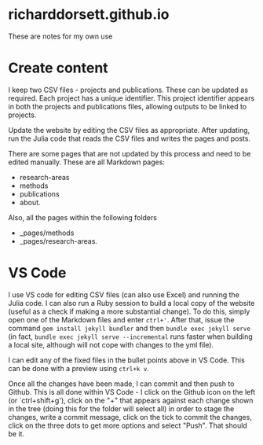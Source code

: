 # richarddorsett.github.io

These are notes for my own use

# Create content
I keep two CSV files - projects and publications.  These can be updated as required.  Each project has a unique identifier.  This project identifier appears in both the projects and publications files, allowing outputs to be linked to projects.

Update the website by editing the CSV files as appropriate.  After updating, run the Julia code that reads the CSV files and writes the pages and posts.

There are some pages that are not updated by this process and need to be edited manually.  These are all Markdown pages:

* research-areas
* methods
* publications
* about.

Also, all the pages within the following folders 
* _pages/methods
* _pages/research-areas.

# VS Code
I use VS code for editing CSV files (can also use Excel) and running the Julia code.  I can also run a Ruby session to build a local copy of the website (useful as a check if making a more substantial change).  To do this, simply open one of the Markdown files and enter `ctrl+'`.  After that, issue the command `gem install jekyll bundler` and then `bundle exec jekyll serve` (in fact, `bundle exec jekyll serve --incremental` runs faster when building a local site, although will not cope with changes to the yml file).

I can edit any of the fixed files in the bullet points above in VS Code.  This can be done with a preview using `ctrl+k v`.

Once all the changes have been made, I can commit and then push to Github.  This is all done within VS Code - I click on the Github icon on the left (or `ctrl+shift+g'), click on the "+" that appears against each change shown in the tree (doing this for the folder will select all) in order to stage the changes, write a commit message, click on the tick to commit the changes, click on the three dots to get more options and select "Push".  That should be it.